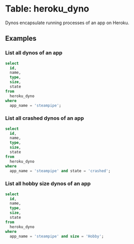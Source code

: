 # Table: heroku_dyno

Dynos encapsulate running processes of an app on Heroku.

## Examples

### List all dynos of an app

```sql
select
  id,
  name,
  type,
  size,
  state
from
  heroku_dyno
where
  app_name = 'steampipe';
```

### List all crashed dynos of an app

```sql
select
  id,
  name,
  type,
  size,
  state
from
  heroku_dyno
where
  app_name = 'steampipe' and state = 'crashed';
```

### List all hobby size dynos of an app

```sql
select
  id,
  name,
  type,
  size,
  state
from
  heroku_dyno
where
  app_name = 'steampipe' and size = 'Hobby';
```
